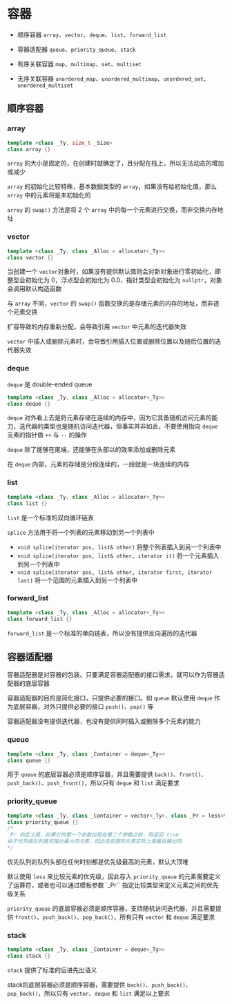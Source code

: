 # 容器

- 顺序容器 `array`、`vector`、`deque`、`list`、`forward_list`

- 容器适配器 `queue`、`priority_queue`、`stack`

- 有序关联容器 `map`、`multimap`、`set`、`multiset`

- 无序关联容器 `unordered_map`、`unordered_multimap`、`unordered_set`、`unordered_multiset`

## 顺序容器

### array

```cpp
template <class _Ty, size_t _Size>
class array {}
```

`array` 的大小是固定的，在创建时就确定了，且分配在栈上，所以无法动态的增加或减少

`array` 的初始化比较特殊，基本数据类型的 `array`，如果没有给初始化值，那么 `array` 中的元素将是未初始化的

`array` 的 `swap()` 方法是将 2 个 `array` 中的每一个元素进行交换，而非交换内存地址

### vector

```cpp
template <class _Ty, class _Alloc = allocator<_Ty>>
class vector {}
```

当创建一个 `vector`对象时，如果没有提供默认值则会对新对象进行零初始化，即整型会初始化为 0，浮点型会初始化为 0.0，指针类型会初始化为 `nullptr`，对象会调用默认构造函数

与 `array` 不同，`vector` 的 `swap()` 函数交换的是存储元素的内存的地址，而非逐个元素交换

扩容导致的内存重新分配，会导致引用 `vector` 中元素的迭代器失效

`vector` 中插入或删除元素时，会导致引用插入位置或删除位置以及随后位置的迭代器失效

### deque

`deque` 是 double-ended queue

```cpp
template <class _Ty, class _Alloc = allocator<_Ty>>
class deque {}
```

`deque` 对外看上去是将元素存储在连续的内存中，因为它具备随机访问元素的能力，迭代器的类型也是随机访问迭代器，但事实并非如此，不要使用指向 `deque` 元素的指针做 `++` 与 `--` 的操作

`deque` 除了能够在尾端，还能够在头部以的效率添加或删除元素

在 `deque` 内部，元素的存储是分段连续的，一段就是一块连续的内存

### list

```cpp
template <class _Ty, class _Alloc = allocator<_Ty>>
class list {}
```

`list` 是一个标准的双向循环链表

`splice` 方法用于将一个列表的元素移动到另一个列表中

- `void splice(iterator pos, list& other)` 将整个列表插入到另一个列表中
- `void splice(iterator pos, list& other, iterator it)` 将一个元素插入到另一个列表中
- `void splice(iterator pos, list& other, iterator first, iterator last)` 将一个范围的元素插入到另一个列表中

### forward_list

```cpp
template <class _Ty, class _Alloc = allocator<_Ty>>
class forward_list {}
```

`forward_list` 是一个标准的单向链表，所以没有提供反向遍历的迭代器

## 容器适配器

容器适配器是对容器的包装。只要满足容器适配器的接口需求，就可以作为容器适配器的底层容器

容器适配器的目的是简化接口，只提供必要的接口。如 `queue` 默认使用 `deque` 作为底层容器，对外只提供必要的接口 `push()`、`pop()` 等

容器适配器没有提供迭代器，也没有提供同时插入或删除多个元素的能力

### queue

```cpp
template <class _Ty, class _Container = deque<_Ty>>
class queue {}
```

用于 `queue` 的底层容器必须是顺序容器，并且需要提供 `back()`、`front()`、`push_back()`、`push_front()`，所以只有 `deque` 和 `list` 满足要求

### priority_queue

```cpp
template <class _Ty, class _Container = vector<_Ty>, class _Pr = less<typename _Container::value_type>>
class priority_queue {}
/*
_Pr 的定义是，如果它的第一个参数出现在第二个参数之前，则返回 true
由于优先级队列首先输出最大的元素，因此在前面的元素实际上是最后输出的
*/
```

优先队列的队列头部在任何时刻都是优先级最高的元素，默认大顶堆

默认使用 `less` 来比较元素的优先级，因此存入 `priority_queue` 的元素需要定义了运算符，或者也可以通过模板参数 `_Pr`` 指定比较类型来定义元素之间的优先级关系

`priority_queue` 的底层容器必须是顺序容器，支持随机访问迭代器，并且需要提供 `front()`、`push_back()`、`pop_back()`，所有只有 `vector` 和 `deque` 满足要求

### stack

```cpp
template <class _Ty, class _Container = deque<_Ty>>
class stack {}
```

`stack` 提供了标准的后进先出语义

stack的底层容器必须是顺序容器，需要提供 `back()`、`push_back()`、`pop_back()`，所以只有 `vector`、`deque` 和 `list` 满足以上要求